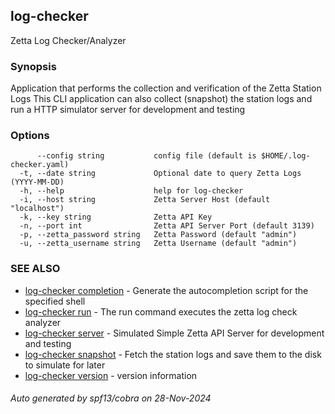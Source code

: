 ## log-checker

Zetta Log Checker/Analyzer

### Synopsis

Application that performs the collection and verification of the Zetta Station Logs
This CLI application can also collect (snapshot) the station logs and run a HTTP simulator server for development and testing


### Options

```
      --config string           config file (default is $HOME/.log-checker.yaml)
  -t, --date string             Optional date to query Zetta Logs (YYYY-MM-DD)
  -h, --help                    help for log-checker
  -i, --host string             Zetta Server Host (default "localhost")
  -k, --key string              Zetta API Key
  -n, --port int                Zetta API Server Port (default 3139)
  -p, --zetta_password string   Zetta Password (default "admin")
  -u, --zetta_username string   Zetta Username (default "admin")
```

### SEE ALSO

* [log-checker completion](log-checker_completion.md)	 - Generate the autocompletion script for the specified shell
* [log-checker run](log-checker_run.md)	 - The run command executes the zetta log check analyzer
* [log-checker server](log-checker_server.md)	 - Simulated Simple Zetta API Server for development and testing
* [log-checker snapshot](log-checker_snapshot.md)	 - Fetch the station logs and save them to the disk to simulate for later
* [log-checker version](log-checker_version.md)	 - version information

###### Auto generated by spf13/cobra on 28-Nov-2024

